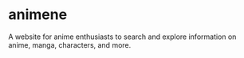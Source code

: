 # animene
A website for anime enthusiasts to search and explore information on anime, manga, characters, and more.
